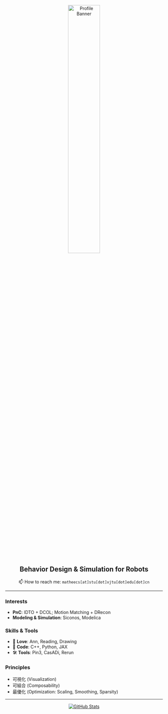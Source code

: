 <div id="title" align="center">
  <p>
    <img src="https://github.com/matheecs/matheecs/assets/16047052/30d40ba6-3812-4518-8207-a71345bf5037" width="45%" alt="Profile Banner"/>
  </p>
  <h2>Behavior Design & Simulation for Robots</h2>
  <p>📫 How to reach me: <code>matheecs[at]stu[dot]xjtu[dot]edu[dot]cn</code></p>
</div>

---

### Interests
- **PnC**: IDTO + DCOL; Motion Matching + DRecon
- **Modeling & Simulation**: Siconos, Modelica

### Skills & Tools
- 💙 **Love**: Ann, Reading, Drawing
- 🔧 **Code**: C++, Python, JAX
- 🛠️ **Tools**: Pin3, CasADi, Rerun

### Principles
- 可視化 (Visualization)
- 可組合 (Composability)
- 最優化 (Optimization: Scaling, Smoothing, Sparsity)

---

<div align="center">
  <a href="https://github.com/anuraghazra/github-readme-stats">
    <img src="https://github-readme-stats.vercel.app/api?username=matheecs&show_icons=true&theme=transparent" alt="GitHub Stats"/>
  </a>
</div>
